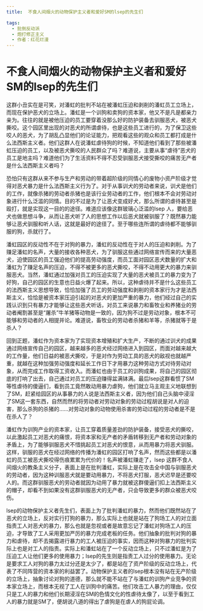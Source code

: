 ```yaml
---
title:  不食人间烟火的动物保护主义者和爱好SM的lsep的先生们

tags:
  - 批倒反动派
  - 炮打修正主义
  - 作者：红花烂漫
---
```


# 不食人间烟火的动物保护主义者和爱好SM的lsep的先生们


这群小丑实在是可笑，对潘虹的批判不站在被潘虹压迫和剥削的潘虹员工立场上，而现在保护恶犬的立场上。潘虹是一个训狗和卖狗的资本家，他又不是凡是都亲力亲为。往往的就是被他压迫的员工要穿着没那么好的防护装备去驯服恶犬，被恶犬撕咬。这个园区里出现的对恶犬的所谓虐待，也是这些员工进行的，为了保卫这些咬人的恶犬，为了胡乱凸显他们的论证能力，把观看这些的观众和员工都打成是什么法西斯主义者。他们这群人在说潘虹虐待狗的时候，不知道他们看到了那些被潘虹压迫的员工，以及被恶犬撕咬的人民群众了吗？难道说，主要从事“虐待”恶犬的员工是地主吗？难道他们为了生活资料不得不忍受驯服恶犬接受撕咬的痛苦无产者是什么法西斯主义者吗？


恐怕只有这群从来不参与生产和劳动的带着超阶级的同情心的废物小资产阶级才觉得对恶犬暴力是什么法西斯主义行为了。对于从事训犬的劳动者来说，训犬是他们的工作，就像杀猪的劳动者杀猪也是该行业劳动者的工作，他们根本不会对劳动对象进行什么泛滥的同情。目的不过是为了让恶犬变成好犬，那么所谓的虐待甚至是殴打，就是实现这一目的的途径。难道应该像这群玻璃心泛滥的lsep 人，要给恶犬也做思想斗争，从而让恶犬听了人的思想工作以后恶犬就被驯服了？既然暴力能够让恶犬驯服和听人话，这就是最好的途径了。至于哪些连所谓的虐待都不能够驯服的狗，杀就行了。


潘虹园区的反动性不在于对狗的暴力，潘虹的反动性在于对人的压迫和剥削。为了赚足潘虹的名声，大量的接收各种恶犬，为了驯服这些通过网络宣传而来的大量恶犬，迫使园区的员工强迫他们的提高劳动强度，而员工面对园区恶犬数量的扩大和潘虹为了赚足名声的压迫，不得不被更多的恶犬撕咬，不得不动用更大的暴力来驯服恶犬。当然，潘虹通过加强对员工的压迫实现了大量的恶犬被员工的暴力变为了好狗，自己的园区的生意也日益火爆了起来。所以，这种虐待并不是什么这些员工的法西斯主义思想导致，恰恰加强了员工的劳动强度和剥削的资本家行为才是法西斯主义，恰恰是被资本家压迫引起的对恶犬的更加严重的暴力，他们经过自己的实践认识到只有暴力才能够让这些恶犬听话，对员工来说暴力和畜牧业和养猪业的劳动者阉割甚至是“屠杀”牛羊猪等动物是一致的，因为狗不过是劳动对象，根本不可能够和劳动者的人相提并论。难道说，畜牧业的劳动者杀猪和羊等，杀猪就等于是杀人？


回到正题，潘虹作为资本家为了实现资本增殖和扩大生产，不断的通过训犬的成果通过网络宣传自己的园区，越来越多的恶犬经过网络进入到园区，而面对越来越大的工作量，他们日益的被恶犬撕咬，于是对作为劳动工具的恶犬的敌视也就越严重，就越在这种加强劳动强度和延长工作日下才用暴力这种劳动方式对待劳动对象，从而完成工作取得工资收入。而潘虹也由于员工的训狗成果，将自己的园区彻底的打响了出去，自己通过对员工的压迫赚得盆满钵满。最后lsep这群看惯了SM等性虐待的傻逼们，看到员工竟然敢动用暴力虐狗，他们就立马主观主义地联想到了SM，赶紧给园区的从事暴力的人说是法西斯主义者，因为他们自己头脑中浸淫了SM这一套东西，自然而然的将劳动者对劳动对象的劳动过程胡说是对人的迫害，那么杀狗的杀猪的……对劳动对象的动物使用杀害的劳动过程的劳动者是不是在杀人了？


潘虹作为训狗产业的资本家，让员工穿着质量差劲的防护装备，接受恶犬的撕咬，以此激起员工对恶犬的痛恨，将资本家和无产者的矛盾转移到无产者和劳动对象的矛盾上，为了能够驯服恶犬不惜挑起员工对恶犬的恨意，从而用暴力将恶犬驯服。这样，驯服的恶犬在经过网络的传播为潘虹的园区打响了名声，然而这些都是以潘虹的员工被恶犬撕咬得伤痕累累为代价的！名声被潘虹赚走了，lsep 这群不食人间烟火的教条主义分子，表面上是在批判潘虹，实际上是在攻击全中国与驯服恶犬的劳动者，因为这种训服恶犬就是要动用暴力，不将恶犬打服，恶犬迟早是还要咬人的。而这群驯服恶犬的劳动者就因为动用了暴力就被这群傻逼们扣上法西斯主义的帽子，却看不到如果没有这群驯服恶犬的无产者，只会导致更多的群众被恶犬咬伤。


lsep的动物保护主义者先生们，表面上为了批判潘虹的暴力，然而他们既然站在了恶犬的立场上，反对实行打狗的暴力，那么实际上也就是站在了狗场工人的对立面指责工人对恶犬的暴力，那么也就是忽视或者是故意忘记了潘虹对狗场工人的压迫，才导致了工人采用更加严厉的暴力完成老板的任务。他们抽象的批判对狗的暴力和虐待，却不去揭露进行暴力的工人被压迫的事实，因而这种对狗暴力的批判实际上也是对工人的指责。实际上和潘虹站在了一个反动立场上，只不过潘虹是为了压迫工人让他们更多的使用暴力；lsep的先生则是指责工人过分的使用暴力。无论是要求工人对狗的暴力太过分还是太少了，都是站在了资产阶级的反动立场上，代表了不同阵营的资本家的利益罢了。动物保护主义者的lsep根本没有站在无产阶级的立场上，抽象讨论对狗的道德，那么就不能不站在了与潘虹的训狗产业竞争的资本家立场上，而根本无视了工人在训狗中的痛苦。他们攻击工人暴力的理由，仅仅只是工人的暴力和他们长期浸淫在SM的色情文化的性虐待太像了，以至于看到工人的暴力就是SM了，便胡说八道的得出了虐狗是在虐人的狗屁论调。